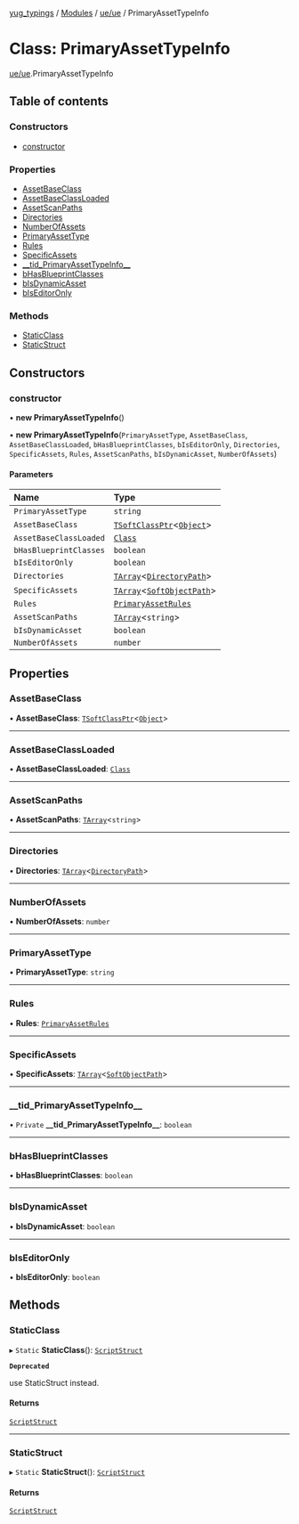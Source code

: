 [yug_typings](../README.md) / [Modules](../modules.md) / [ue/ue](../modules/ue_ue.md) / PrimaryAssetTypeInfo

# Class: PrimaryAssetTypeInfo

[ue/ue](../modules/ue_ue.md).PrimaryAssetTypeInfo

## Table of contents

### Constructors

- [constructor](ue_ue.PrimaryAssetTypeInfo.md#constructor)

### Properties

- [AssetBaseClass](ue_ue.PrimaryAssetTypeInfo.md#assetbaseclass)
- [AssetBaseClassLoaded](ue_ue.PrimaryAssetTypeInfo.md#assetbaseclassloaded)
- [AssetScanPaths](ue_ue.PrimaryAssetTypeInfo.md#assetscanpaths)
- [Directories](ue_ue.PrimaryAssetTypeInfo.md#directories)
- [NumberOfAssets](ue_ue.PrimaryAssetTypeInfo.md#numberofassets)
- [PrimaryAssetType](ue_ue.PrimaryAssetTypeInfo.md#primaryassettype)
- [Rules](ue_ue.PrimaryAssetTypeInfo.md#rules)
- [SpecificAssets](ue_ue.PrimaryAssetTypeInfo.md#specificassets)
- [\_\_tid\_PrimaryAssetTypeInfo\_\_](ue_ue.PrimaryAssetTypeInfo.md#__tid_primaryassettypeinfo__)
- [bHasBlueprintClasses](ue_ue.PrimaryAssetTypeInfo.md#bhasblueprintclasses)
- [bIsDynamicAsset](ue_ue.PrimaryAssetTypeInfo.md#bisdynamicasset)
- [bIsEditorOnly](ue_ue.PrimaryAssetTypeInfo.md#biseditoronly)

### Methods

- [StaticClass](ue_ue.PrimaryAssetTypeInfo.md#staticclass)
- [StaticStruct](ue_ue.PrimaryAssetTypeInfo.md#staticstruct)

## Constructors

### constructor

• **new PrimaryAssetTypeInfo**()

• **new PrimaryAssetTypeInfo**(`PrimaryAssetType`, `AssetBaseClass`, `AssetBaseClassLoaded`, `bHasBlueprintClasses`, `bIsEditorOnly`, `Directories`, `SpecificAssets`, `Rules`, `AssetScanPaths`, `bIsDynamicAsset`, `NumberOfAssets`)

#### Parameters

| Name | Type |
| :------ | :------ |
| `PrimaryAssetType` | `string` |
| `AssetBaseClass` | [`TSoftClassPtr`](../modules/ue_puerts.md#tsoftclassptr)<[`Object`](ue_ue.Object.md)\> |
| `AssetBaseClassLoaded` | [`Class`](ue_ue.Class.md) |
| `bHasBlueprintClasses` | `boolean` |
| `bIsEditorOnly` | `boolean` |
| `Directories` | [`TArray`](../interfaces/ue_puerts.TArray.md)<[`DirectoryPath`](ue_ue.DirectoryPath.md)\> |
| `SpecificAssets` | [`TArray`](../interfaces/ue_puerts.TArray.md)<[`SoftObjectPath`](ue_ue.SoftObjectPath.md)\> |
| `Rules` | [`PrimaryAssetRules`](ue_ue.PrimaryAssetRules.md) |
| `AssetScanPaths` | [`TArray`](../interfaces/ue_puerts.TArray.md)<`string`\> |
| `bIsDynamicAsset` | `boolean` |
| `NumberOfAssets` | `number` |

## Properties

### AssetBaseClass

• **AssetBaseClass**: [`TSoftClassPtr`](../modules/ue_puerts.md#tsoftclassptr)<[`Object`](ue_ue.Object.md)\>

___

### AssetBaseClassLoaded

• **AssetBaseClassLoaded**: [`Class`](ue_ue.Class.md)

___

### AssetScanPaths

• **AssetScanPaths**: [`TArray`](../interfaces/ue_puerts.TArray.md)<`string`\>

___

### Directories

• **Directories**: [`TArray`](../interfaces/ue_puerts.TArray.md)<[`DirectoryPath`](ue_ue.DirectoryPath.md)\>

___

### NumberOfAssets

• **NumberOfAssets**: `number`

___

### PrimaryAssetType

• **PrimaryAssetType**: `string`

___

### Rules

• **Rules**: [`PrimaryAssetRules`](ue_ue.PrimaryAssetRules.md)

___

### SpecificAssets

• **SpecificAssets**: [`TArray`](../interfaces/ue_puerts.TArray.md)<[`SoftObjectPath`](ue_ue.SoftObjectPath.md)\>

___

### \_\_tid\_PrimaryAssetTypeInfo\_\_

• `Private` **\_\_tid\_PrimaryAssetTypeInfo\_\_**: `boolean`

___

### bHasBlueprintClasses

• **bHasBlueprintClasses**: `boolean`

___

### bIsDynamicAsset

• **bIsDynamicAsset**: `boolean`

___

### bIsEditorOnly

• **bIsEditorOnly**: `boolean`

## Methods

### StaticClass

▸ `Static` **StaticClass**(): [`ScriptStruct`](ue_ue.ScriptStruct.md)

**`Deprecated`**

use StaticStruct instead.

#### Returns

[`ScriptStruct`](ue_ue.ScriptStruct.md)

___

### StaticStruct

▸ `Static` **StaticStruct**(): [`ScriptStruct`](ue_ue.ScriptStruct.md)

#### Returns

[`ScriptStruct`](ue_ue.ScriptStruct.md)
